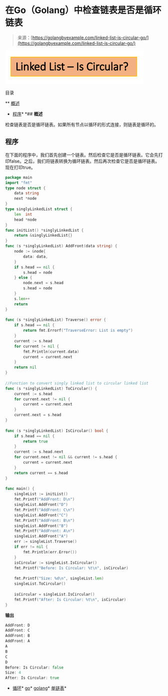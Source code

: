 <!--yml

类别：未分类

日期：2024-10-13 06:36:23

-->

# 在Go（Golang）中检查链表是否是循环链表

> 来源：[https://golangbyexample.com/linked-list-is-circular-go/](https://golangbyexample.com/linked-list-is-circular-go/)

![链表 - 是否是循环链表图像](img/fd1244a69df50e7bcb299f396b6f796a.png)

目录

**   [概述](#Overview "Overview")

+   [程序](#Program "Program")*  *## **概述**

检查链表是否是循环链表。如果所有节点以循环的形式连接，则链表是循环的。

## **程序**

在下面的程序中，我们首先创建一个链表。然后检查它是否是循环链表。它会先打印false。之后，我们将链表转换为循环链表。然后再次检查它是否是循环链表。现在打印true。

```go
package main
import "fmt"
type node struct {
    data string
    next *node
}
type singlyLinkedList struct {
    len  int
    head *node
}
func initList() *singlyLinkedList {
    return &singlyLinkedList{}
}
func (s *singlyLinkedList) AddFront(data string) {
    node := &node{
        data: data,
    }
    if s.head == nil {
        s.head = node
    } else {
        node.next = s.head
        s.head = node
    }
    s.len++
    return
}

func (s *singlyLinkedList) Traverse() error {
    if s.head == nil {
        return fmt.Errorf("TraverseError: List is empty")
    }
    current := s.head
    for current != nil {
        fmt.Println(current.data)
        current = current.next
    }
    return nil
}

//Function to convert singly linked list to circular linked list
func (s *singlyLinkedList) ToCircular() {
    current := s.head
    for current.next != nil {
        current = current.next
    }
    current.next = s.head
}

func (s *singlyLinkedList) IsCircular() bool {
    if s.head == nil {
        return true
    }
    current := s.head.next
    for current.next != nil && current != s.head {
        current = current.next
    }
    return current == s.head
}

func main() {
    singleList := initList()
    fmt.Printf("AddFront: D\n")
    singleList.AddFront("D")
    fmt.Printf("AddFront: C\n")
    singleList.AddFront("C")
    fmt.Printf("AddFront: B\n")
    singleList.AddFront("B")
    fmt.Printf("AddFront: A\n")
    singleList.AddFront("A")
    err := singleList.Traverse()
    if err != nil {
        fmt.Println(err.Error())
    }
    isCircular := singleList.IsCircular()
    fmt.Printf("Before: Is Circular: %t\n", isCircular)

    fmt.Printf("Size: %d\n", singleList.len)
    singleList.ToCircular()

    isCircular = singleList.IsCircular()
    fmt.Printf("After: Is Circular: %t\n", isCircular)
}
```

**输出**

```go
AddFront: D
AddFront: C
AddFront: B
AddFront: A
A
B
C
D
Before: Is Circular: false
Size: 4
After: Is Circular: true
```

+   [循环](https://golangbyexample.com/tag/circular/)*   [go](https://golangbyexample.com/tag/go/)*   [golang](https://golangbyexample.com/tag/golang/)*   [单链表](https://golangbyexample.com/tag/single/)*
